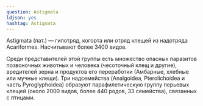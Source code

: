 ```yaml
---
question: Astigmata
ldjson: yes
hashtag: Astigmata
---
```


Astigmata (лат.) — гипотряд, когорта или отряд клещей из надотряда Acariformes. Насчитывают более 3400 видов.

Среди представителей этой группы есть множество опасных паразитов позвоночных животных и человека (чесоточный клещ и другие), вредителей зерна и продуктов его переработки (Амбарные, хлебные или мучные клещи). Три надсемейства (Analgoidea, Pterolichoidea и часть Pyroglyphoidea) образуют парафилетическую группу перьевых клещей (около 2000 видов, более 440 родов, 33 семейства), связанных с птицами.

